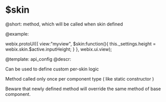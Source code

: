$skin
=============


@short:
	method, which will be called when skin defined	

@example:

webix.protoUI({
    view:"myview",
    $skin:function(){
         this._settings.height = webix.skin.$active.inputHeight;
    }
}, webix.ui.view);

@template:	api_config
@descr:

Can be used to define custom per-skin logic

Method called only once per component type ( like static constructor ) 

Beware that newly defined method will override the same method of base component. 
